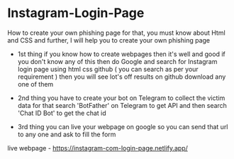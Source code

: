 # Instagram-Login-Page
How to create your own phishing page for that, you must know about Html and CSS and further, I will help you to create your own phishing page

- 1st thing if you know how to create webpages then it's well and good if you don't know any of this then do Google and search for Instagram login page using html css github ( you can search as per your requirement ) then you will see lot's off results on github download any one of them 

- 2nd thing you have to create your bot on Telegram to collect the victim data for that search 'BotFather' on Telegram to get API and then search 'Chat ID Bot' to get the chat id

- 3rd thing you can live your webpage on google so you can send that url to any one and ask to fill the form 

live webpage - https://instagram-com-login-page.netlify.app/


